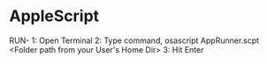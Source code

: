 # AppleScript

RUN-
  1: Open Terminal
  2: Type command, 
      osascript AppRunner.scpt <Folder path from your User's Home Dir>
  3: Hit Enter 
